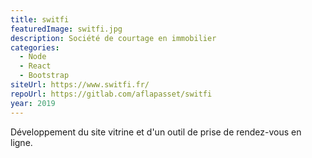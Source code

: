 ```yaml
---
title: switfi
featuredImage: switfi.jpg
description: Société de courtage en immobilier
categories:
  - Node
  - React
  - Bootstrap
siteUrl: https://www.switfi.fr/
repoUrl: https://gitlab.com/aflapasset/switfi
year: 2019
---
```

Développement du site vitrine et d'un outil de prise de rendez-vous en ligne.

